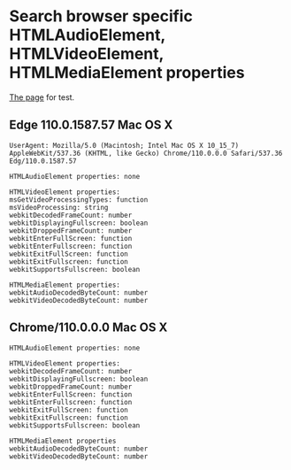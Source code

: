 # Search browser specific HTMLAudioElement, HTMLVideoElement, HTMLMediaElement properties

[The page](https://vvideo.github.io/search-browser-specific-media-props/) for test.

## Edge 110.0.1587.57 Mac OS X
```
UserAgent: Mozilla/5.0 (Macintosh; Intel Mac OS X 10_15_7) AppleWebKit/537.36 (KHTML, like Gecko) Chrome/110.0.0.0 Safari/537.36 Edg/110.0.1587.57
```

```
HTMLAudioElement properties: none
```

```
HTMLVideoElement properties:
msGetVideoProcessingTypes: function
msVideoProcessing: string
webkitDecodedFrameCount: number
webkitDisplayingFullscreen: boolean
webkitDroppedFrameCount: number
webkitEnterFullScreen: function
webkitEnterFullscreen: function
webkitExitFullScreen: function
webkitExitFullscreen: function
webkitSupportsFullscreen: boolean
```

```
HTMLMediaElement properties:
webkitAudioDecodedByteCount: number
webkitVideoDecodedByteCount: number
```

## Chrome/110.0.0.0 Mac OS X
```
HTMLAudioElement properties: none
```

```
HTMLVideoElement properties:
webkitDecodedFrameCount: number
webkitDisplayingFullscreen: boolean
webkitDroppedFrameCount: number
webkitEnterFullScreen: function
webkitEnterFullscreen: function
webkitExitFullScreen: function
webkitExitFullscreen: function
webkitSupportsFullscreen: boolean
```

```
HTMLMediaElement properties
webkitAudioDecodedByteCount: number
webkitVideoDecodedByteCount: number
```
